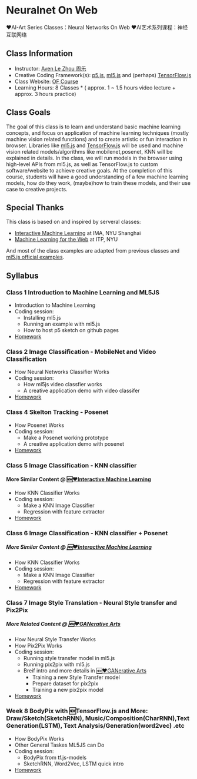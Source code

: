# Neuralnet On Web
❤️AI-Art Series Classes：Neural Networks On Web ❤️AI艺术系列课程：神经互联网络

## Class Information
* Instructor: [Aven Le Zhou 周乐](https://www.aven.cc)
* Creative Coding Framework(s): [p5.js](https://p5js.org/), [ml5.js](https://ml5js.org/) and (perhaps) [TensorFlow.js](https://js.tensorflow.org/)
* Class Website: [OF Course](https://ofcourse.io)
* Learning Hours: 8 Classes * ( approx. 1 ~ 1.5 hours video lecture + approx. 3 hours practice)

## Class Goals
The goal of this class is to learn and understand basic machine learning concepts, and focus on application of machine learning techniques (mostly machine vision related functions) and to create artistic or fun interaction in browser. Libraries like [ml5.js](https://ml5js.org/) and [TensorFlow.js](https://js.tensorflow.org/) will be used and machine vision related models/algorithms like mobilenet,posenet, KNN will be explained in details. In the class, we will run models in the browser using high-level APIs from ml5.js, as well as TensorFlow.js to custom software/website to achieve creative goals. At the completion of this course, students will have a good understanding of a few machine learning models, how do they work, (maybe)how to train these models, and their use case to creative projects.

## Special Thanks
This class is based on and inspired by serveral classes:
* [Interactive Machine Learning](https://github.com/imachines/IMA-Interactive-Machine-Learning) at IMA, NYU Shanghai
* [Machine Learning for the Web](https://github.com/yining1023/machine-learning-for-the-web) at ITP, NYU

And most of the class examples are adapted from previous classes and [ml5.js official examples](https://ml5js.org/docs/quick-start).

## Syllabus
### Class 1 Introduction to Machine Learning and ML5JS

* Introduction to Machine Learning
* Coding session:
  * Installing ml5.js
  * Running an example with ml5.js
  * How to host p5 sketch on github pages
* [Homework]()

### Class 2 Image Classification - MobileNet and Video Classification

* How Neural Networks Classifier Works
* Coding session:
  * How ml5js video classfier works
  * A creative application demo with video classifer
* [Homework]()

### Class 4 Skelton Tracking - Posenet 

* How Posenet Works
* Coding session:
  * Make a Posenet working prototype
  * A creative application demo with posenet
* [Homework]()

### Class 5 Image Classification - KNN classifier
#### More Similar Content @ [🆕❤️Interactive Machine Learning](https://github.com/artmachines/Interactive-Machine-Learning)

* How KNN Classifier Works
* Coding session:
  * Make a KNN Image Classifier
  * Regression with feature extractor
* [Homework]()

### Class 6 Image Classification - KNN classifier + Posenet
##### More Similar Content @ [🆕❤️Interactive Machine Learning](https://github.com/artmachines/Interactive-Machine-Learning)

* How KNN Classifier Works
* Coding session:
  * Make a KNN Image Classifier
  * Regression with feature extractor
* [Homework]()

### Class 7 Image Style Translation - Neural Style transfer and Pix2Pix 
##### More Related Content @ [🆕❤️GANerative Arts](https://github.com/artmachines/GANerative-Arts) 
* How Neural Style Transfer Works
* How Pix2Pix Works
* Coding session:
  * Running style transfer model in ml5.js
  * Running pix2pix with ml5.js
  * Breif intro and more details in [🆕❤️GANerative Arts](https://github.com/artmachines/GANerative-Arts)
    * Training a new Style Transfer model
    * Prepare dataset for pix2pix
    * Training a new pix2pix model
* [Homework]()

### Week 8 BodyPix with 🆕TensorFlow.js and More: Draw/Sketch(SketchRNN), Music/Composition(CharRNN),Text Generation(LSTM), Text Analysis/Generation(word2vec) .etc

* How BodyPix Works
* Other General Taskes ML5JS can Do 
* Coding session:
  - BodyPix from tf.js-models
  - SketchRNN, Word2Vec, LSTM quick intro
* [Homework]()
